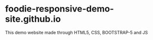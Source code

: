 # foodie-responsive-demo-site.github.io
This demo website made through HTML5, CSS, BOOTSTRAP-5 and JS
